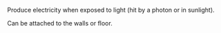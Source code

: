Produce electricity when exposed to light (hit by a photon or in sunlight).

Can be attached to the walls or floor.